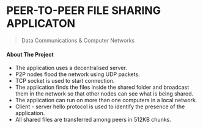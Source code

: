 # PEER-TO-PEER FILE SHARING APPLICATON
> Data Communications & Computer Networks

#### About The Project 

- The application uses a decentralised server.
- P2P nodes flood the network using UDP packets.
- TCP socket is used to start connection. 
- The application finds the files inside the shared folder and broadcast them in the network so that other nodes can see what is being shared.
- The application can run on more than one computers in a local network.
- Client - server hello protocol is used to identify the presence of the application.
- All shared files are transferred among peers in 512KB chunks.
